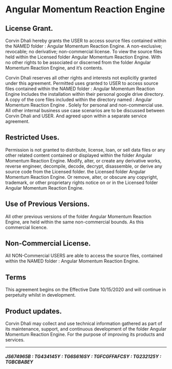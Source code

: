 # Angular Momentum Reaction Engine


## License Grant.
Corvin Dhali hereby grants the USER to access source files contained within the NAMED folder : Angular Momentum Reaction Engine. A non-exclusive; revocable; no derivative; non-commercial license. To view the source files held within the Licensed folder Angular Momentum Reaction Engine. With no other rights to be associated or discerned from the folder Angular Momentum Reaction Engine, and it’s contents.

Corvin Dhali reserves all other rights and interests not explicitly granted under this agreement. Permitted uses granted to USER to access source files contained within the NAMED folder : Angular Momentum Reaction Engine Includes the installation within their personal google drive directory. A copy of the core files included within the directory named : Angular Momentum Reaction Engine . Solely for personal and non-commercial use. All other internal business use case scenarios are to be discussed between Corvin Dhali and USER. And agreed upon within a separate service agreement.


## Restricted Uses.
Permission is not granted to distribute, license, loan, or sell data files or any other related content contained or displayed within the folder Angular Momentum Reaction Engine. Modify, alter, or create any derivative works, reverse engineer, decompile, decode, decrypt, disassemble, or derive any source code from the Licensed folder. the Licensed folder Angular Momentum Reaction Engine. Or remove, alter, or obscure any copyright, trademark, or other proprietary rights notice on or in the Licensed folder Angular Momentum Reaction Engine.


## Use of Previous Versions.
All other previous versions of the folder Angular Momentum Reaction Engine, are held within the same non-commercial bounds. As this commercial licence. 


## Non-Commercial License.
All NON-Commercial USERS are able to access the source files, contained within the NAMED folder : Angular Momentum Reaction Engine. 


## Terms
This agreement begins on the Effective Date 10/15/2020 and will continue in perpetuity whilst in development.  


## Product updates.
Corvin Dhali may collect and use technical information gathered as part of its maintenance, support, and continuous development of the folder Angular Momentum Reaction Engine. For the purpose of improving its products and services. 

---

##### JS674965B : TG434145Y : TG6S616SY : TGFCGFFAFCSY : TG232125Y : TGBCBABEY
